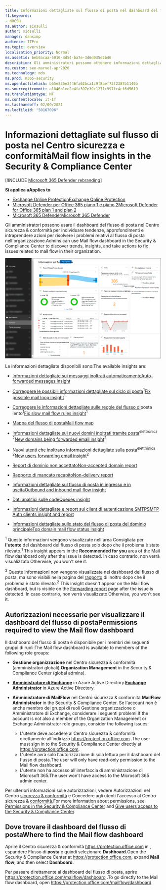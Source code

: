 ```yaml
---
title: Informazioni dettagliate sul flusso di posta nel dashboard del flusso di posta
f1.keywords:
- NOCSH
ms.author: siosulli
author: siosulli
manager: dansimp
audience: ITPro
ms.topic: overview
localization_priority: Normal
ms.assetid: beb6acaa-6016-4d54-ba7e-3d6d035e2b46
description: Gli amministratori possono ottenere informazioni dettagliate e report disponibili nel dashboard del flusso di posta nel Centro sicurezza & conformità.
ms.custom: seo-marvel-apr2020
ms.technology: mdo
ms.prod: m365-security
ms.openlocfilehash: b65e235e3446fa62bca1c9f8aef73f2387b1140b
ms.sourcegitcommit: a1846b1ee2e4fa397e39c1271c997fc4cf6d5619
ms.translationtype: MT
ms.contentlocale: it-IT
ms.lasthandoff: 02/09/2021
ms.locfileid: "50167096"
---
```

# <a name="mail-flow-insights-in-the-security--compliance-center"></a><span data-ttu-id="cd331-103">Informazioni dettagliate sul flusso di posta nel Centro sicurezza e conformità</span><span class="sxs-lookup"><span data-stu-id="cd331-103">Mail flow insights in the Security & Compliance Center</span></span>

[!INCLUDE [Microsoft 365 Defender rebranding](../includes/microsoft-defender-for-office.md)]

<span data-ttu-id="cd331-104">**Si applica a**</span><span class="sxs-lookup"><span data-stu-id="cd331-104">**Applies to**</span></span>
- [<span data-ttu-id="cd331-105">Exchange Online Protection</span><span class="sxs-lookup"><span data-stu-id="cd331-105">Exchange Online Protection</span></span>](https://go.microsoft.com/fwlink/?linkid=2148611)
- [<span data-ttu-id="cd331-106">Microsoft Defender per Office 365 piano 1 e piano 2</span><span class="sxs-lookup"><span data-stu-id="cd331-106">Microsoft Defender for Office 365 plan 1 and plan 2</span></span>](https://go.microsoft.com/fwlink/?linkid=2148715)
- [<span data-ttu-id="cd331-107">Microsoft 365 Defender</span><span class="sxs-lookup"><span data-stu-id="cd331-107">Microsoft 365 Defender</span></span>](https://go.microsoft.com/fwlink/?linkid=2118804)

<span data-ttu-id="cd331-108">Gli amministratori possono usare il dashboard del flusso di posta nel Centro sicurezza & conformità per individuare tendenze, approfondimenti e intraprendere azioni per risolvere i problemi relativi al flusso di posta nell'organizzazione.</span><span class="sxs-lookup"><span data-stu-id="cd331-108">Admins can use Mail flow dashboard in the Security & Compliance Center to discover trends, insights, and take actions to fix issues related to mail flow in their organization.</span></span>

![Dashboard del flusso di posta nel Centro sicurezza & conformità](../../media/mail-flow-dashboard-v2.png)

<span data-ttu-id="cd331-110">Le informazioni dettagliate disponibili sono:</span><span class="sxs-lookup"><span data-stu-id="cd331-110">The available insights are:</span></span>

- [<span data-ttu-id="cd331-111">Informazioni dettagliate sui messaggi inoltrati automaticamente</span><span class="sxs-lookup"><span data-stu-id="cd331-111">Auto-forwarded messages insight</span></span>](mfi-auto-forwarded-messages-report.md)

- <span data-ttu-id="cd331-112">[Correggere le possibili informazioni dettagliate sul ciclo di posta](mfi-mail-loop-insight.md)<sup>1</sup></span><span class="sxs-lookup"><span data-stu-id="cd331-112">[Fix possible mail loop insight](mfi-mail-loop-insight.md)<sup>1</sup></span></span>

- <span data-ttu-id="cd331-113">[Correggere le informazioni dettagliate sulle regole del flusso di](mfi-slow-mail-flow-rules-insight.md)posta lento<sup>1</sup></span><span class="sxs-lookup"><span data-stu-id="cd331-113">[Fix slow mail flow rules insight](mfi-slow-mail-flow-rules-insight.md)<sup>1</sup></span></span>

- [<span data-ttu-id="cd331-114">Mappa del flusso di posta</span><span class="sxs-lookup"><span data-stu-id="cd331-114">Mail flow map</span></span>](mfi-mail-flow-map-report.md)

- <span data-ttu-id="cd331-115">[Informazioni dettagliate sui nuovi domini inoltrati tramite posta](mfi-new-domains-being-forwarded-email.md)<sup>elettronica 2</sup></span><span class="sxs-lookup"><span data-stu-id="cd331-115">[New domains being forwarded email insight](mfi-new-domains-being-forwarded-email.md)<sup>2</sup></span></span>

- <span data-ttu-id="cd331-116">[Nuovi utenti che inoltrano informazioni dettagliate sulla posta](mfi-new-users-forwarding-email.md)<sup>elettronica 2</sup></span><span class="sxs-lookup"><span data-stu-id="cd331-116">[New users forwarding email insight](mfi-new-users-forwarding-email.md)<sup>2</sup></span></span>

- [<span data-ttu-id="cd331-117">Report di dominio non accettato</span><span class="sxs-lookup"><span data-stu-id="cd331-117">Non-accepted domain report</span></span>](mfi-non-accepted-domain-report.md)

- [<span data-ttu-id="cd331-118">Rapporto di mancato recapito</span><span class="sxs-lookup"><span data-stu-id="cd331-118">Non-delivery report</span></span>](mfi-non-delivery-report.md)

- [<span data-ttu-id="cd331-119">Informazioni dettagliate sul flusso di posta in ingresso e in uscita</span><span class="sxs-lookup"><span data-stu-id="cd331-119">Outbound and inbound mail flow insight</span></span>](mfi-outbound-and-inbound-mail-flow.md)

- [<span data-ttu-id="cd331-120">Dati analitici sulle code</span><span class="sxs-lookup"><span data-stu-id="cd331-120">Queues insight</span></span>](mfi-queue-alerts-and-queues.md)

- [<span data-ttu-id="cd331-121">Informazioni dettagliate e report sui client di autenticazione SMTP</span><span class="sxs-lookup"><span data-stu-id="cd331-121">SMTP Auth clients insight and report</span></span>](mfi-smtp-auth-clients-report.md)

- [<span data-ttu-id="cd331-122">Informazioni dettagliate sullo stato del flusso di posta del dominio principale</span><span class="sxs-lookup"><span data-stu-id="cd331-122">Top domain mail flow status insight</span></span>](mfi-domain-mail-flow-status-insight.md)

<span data-ttu-id="cd331-123"><sup>1</sup> Queste informazioni vengono visualizzate nell'area Consigliata per **l'utente** del dashboard del flusso di posta solo dopo che il problema è stato rilevato.</span><span class="sxs-lookup"><span data-stu-id="cd331-123"><sup>1</sup> This insight appears in the **Recommended for you** area of the Mail flow dashboard only after the issue is detected.</span></span> <span data-ttu-id="cd331-124">In caso contrario, non verrà visualizzato.</span><span class="sxs-lookup"><span data-stu-id="cd331-124">Otherwise, you won't see it.</span></span>

<span data-ttu-id="cd331-125"><sup>2</sup> Queste informazioni non vengono visualizzate nel dashboard del flusso di posta, ma sono visibili nella pagina del [rapporto](view-mail-flow-reports.md#forwarding-report) di inoltro dopo che il problema è stato rilevato.</span><span class="sxs-lookup"><span data-stu-id="cd331-125"><sup>2</sup> This insight doesn't appear on the Mail flow dashboard, but is visible on the [Forwarding report](view-mail-flow-reports.md#forwarding-report) page after the issue is detected.</span></span> <span data-ttu-id="cd331-126">In caso contrario, non verrà visualizzato.</span><span class="sxs-lookup"><span data-stu-id="cd331-126">Otherwise, you won't see it.</span></span>

## <a name="permissions-required-to-view-the-mail-flow-dashboard"></a><span data-ttu-id="cd331-127">Autorizzazioni necessarie per visualizzare il dashboard del flusso di posta</span><span class="sxs-lookup"><span data-stu-id="cd331-127">Permissions required to view the Mail flow dashboard</span></span>

<span data-ttu-id="cd331-128">Il dashboard del flusso di posta è disponibile per i membri dei seguenti gruppi di ruoli:</span><span class="sxs-lookup"><span data-stu-id="cd331-128">The Mail flow dashboard is available to members of the following role groups:</span></span>

- <span data-ttu-id="cd331-129">**Gestione organizzazione** nel Centro sicurezza & conformità (amministratori globali).</span><span class="sxs-lookup"><span data-stu-id="cd331-129">**Organization Management** in the Security & Compliance Center (global admins).</span></span>

- <span data-ttu-id="cd331-130">**[Amministratore di Exchange](https://docs.microsoft.com/azure/active-directory/users-groups-roles/directory-assign-admin-roles#exchange-administrator)** in Azure Active Directory.</span><span class="sxs-lookup"><span data-stu-id="cd331-130">**[Exchange Administrator](https://docs.microsoft.com/azure/active-directory/users-groups-roles/directory-assign-admin-roles#exchange-administrator)** in Azure Active Directory.</span></span>

- <span data-ttu-id="cd331-131">**Amministratore di MailFlow** nel Centro sicurezza & conformità.</span><span class="sxs-lookup"><span data-stu-id="cd331-131">**MailFlow Administrator** in the Security & Compliance Center.</span></span> <span data-ttu-id="cd331-132">Se l'account non è anche membro dei gruppi di ruoli Gestione organizzazione o Amministratore di Exchange, considerare i seguenti problemi:</span><span class="sxs-lookup"><span data-stu-id="cd331-132">If the account is not also a member of the Organization Management or Exchange Administrator role groups, consider the following issues:</span></span>
  - <span data-ttu-id="cd331-133">L'utente deve accedere al Centro sicurezza & conformità direttamente all'indirizzo <https://protection.office.com> .</span><span class="sxs-lookup"><span data-stu-id="cd331-133">The user must sign in to the Security & Compliance Center directly at <https://protection.office.com>.</span></span>
  - <span data-ttu-id="cd331-134">L'utente avrà solo l'autorizzazione di sola lettura per il dashboard del flusso di posta.</span><span class="sxs-lookup"><span data-stu-id="cd331-134">The user will only have read-only permission to the Mail flow dashboard.</span></span>
  - <span data-ttu-id="cd331-135">L'utente non ha accesso all'interfaccia di amministrazione di Microsoft 365.</span><span class="sxs-lookup"><span data-stu-id="cd331-135">The user won't have access to the Microsoft 365 admin center.</span></span>

<span data-ttu-id="cd331-136">Per ulteriori informazioni sulle autorizzazioni, vedere Autorizzazioni nel Centro [sicurezza & conformità](permissions-in-the-security-and-compliance-center.md) e Concedere agli utenti l'accesso al Centro sicurezza & [conformità.](grant-access-to-the-security-and-compliance-center.md)</span><span class="sxs-lookup"><span data-stu-id="cd331-136">For more information about permissions, see [Permissions in the Security & Compliance Center](permissions-in-the-security-and-compliance-center.md) and [Give users access to the Security & Compliance Center](grant-access-to-the-security-and-compliance-center.md).</span></span>

## <a name="where-to-find-the-mail-flow-dashboard"></a><span data-ttu-id="cd331-137">Dove trovare il dashboard del flusso di posta</span><span class="sxs-lookup"><span data-stu-id="cd331-137">Where to find the Mail flow dashboard</span></span>

<span data-ttu-id="cd331-138">Aprire il Centro sicurezza & conformità <https://protection.office.com> in , espandere Flusso di **posta** e quindi selezionare **Dashboard.**</span><span class="sxs-lookup"><span data-stu-id="cd331-138">Open the Security & Compliance Center at <https://protection.office.com>, expand **Mail flow**, and then select **Dashboard**.</span></span>

<span data-ttu-id="cd331-139">Per passare direttamente al dashboard del flusso di posta, aprire <https://protection.office.com/mailflow/dashboard> .</span><span class="sxs-lookup"><span data-stu-id="cd331-139">To go directly to the Mail flow dashboard, open <https://protection.office.com/mailflow/dashboard>.</span></span>
